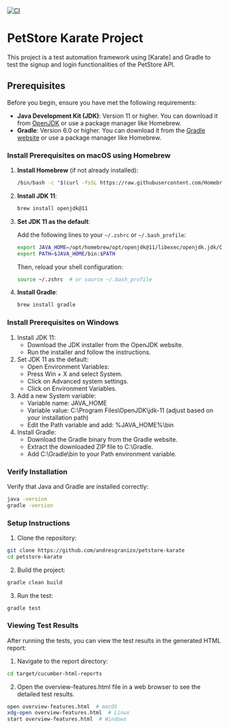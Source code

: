[![CI](https://github.com/andresgranizo/petstore-karate/actions/workflows/ci.yml/badge.svg)](https://github.com/andresgranizo/petstore-karate/actions/workflows/ci.yml)

# PetStore Karate Project

This project is a test automation framework using [Karate] and Gradle to test the signup and login functionalities of the PetStore API.

## Prerequisites

Before you begin, ensure you have met the following requirements:
- **Java Development Kit (JDK)**: Version 11 or higher. You can download it from [OpenJDK](https://openjdk.java.net/) or use a package manager like Homebrew.
- **Gradle**: Version 6.0 or higher. You can download it from the [Gradle website](https://gradle.org/install/) or use a package manager like Homebrew.

### Install Prerequisites on macOS using Homebrew

1. **Install Homebrew** (if not already installed):

    ```bash
    /bin/bash -c "$(curl -fsSL https://raw.githubusercontent.com/Homebrew/install/HEAD/install.sh)"
    ```

2. **Install JDK 11**:

    ```bash
    brew install openjdk@11
    ```

3. **Set JDK 11 as the default**:

    Add the following lines to your `~/.zshrc` or `~/.bash_profile`:

    ```bash
    export JAVA_HOME=/opt/homebrew/opt/openjdk@11/libexec/openjdk.jdk/Contents/Home
    export PATH=$JAVA_HOME/bin:$PATH
    ```

    Then, reload your shell configuration:

    ```bash
    source ~/.zshrc  # or source ~/.bash_profile
    ```

4. **Install Gradle**:

    ```bash
    brew install gradle
    ```

### Install Prerequisites on Windows
1. Install JDK 11:
    * Download the JDK installer from the OpenJDK website.
    * Run the installer and follow the instructions.
2. Set JDK 11 as the default:
    * Open Environment Variables:
    * Press Win + X and select System.
    * Click on Advanced system settings.
    * Click on Environment Variables.
3. Add a new System variable:
    * Variable name: JAVA_HOME
    * Variable value: C:\Program Files\OpenJDK\jdk-11 (adjust based on your installation path)
    * Edit the Path variable and add: %JAVA_HOME%\bin
4. Install Gradle:
    * Download the Gradle binary from the Gradle website.
    * Extract the downloaded ZIP file to C:\Gradle.
    * Add C:\Gradle\bin to your Path environment variable.

### Verify Installation

Verify that Java and Gradle are installed correctly:

```bash
java -version
gradle -version
 ```

### Setup Instructions

1. Clone the repository:

```bash
git clone https://github.com/andresgranizo/petstore-karate
cd petstore-karate
 ```

2. Build the project:

```bash
gradle clean build
 ```

3. Run the test:

```bash
gradle test
 ```

### Viewing Test Results
After running the tests, you can view the test results in the generated HTML report:

1. Navigate to the report directory:

```bash
cd target/cucumber-html-reports
 ```

2. Open the overview-features.html file in a web browser to see the detailed test results.

```bash
open overview-features.html  # macOS
xdg-open overview-features.html  # Linux
start overview-features.html  # Windows
 ```
